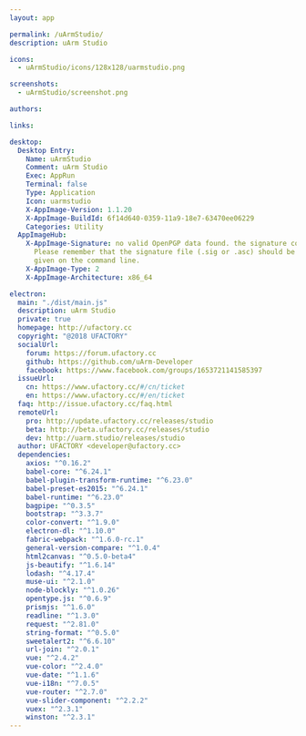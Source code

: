 ```yaml
---
layout: app

permalink: /uArmStudio/
description: uArm Studio

icons:
  - uArmStudio/icons/128x128/uarmstudio.png

screenshots:
  - uArmStudio/screenshot.png

authors:

links:

desktop:
  Desktop Entry:
    Name: uArmStudio
    Comment: uArm Studio
    Exec: AppRun
    Terminal: false
    Type: Application
    Icon: uarmstudio
    X-AppImage-Version: 1.1.20
    X-AppImage-BuildId: 6f14d640-0359-11a9-18e7-63470ee06229
    Categories: Utility
  AppImageHub:
    X-AppImage-Signature: no valid OpenPGP data found. the signature could not be verified.
      Please remember that the signature file (.sig or .asc) should be the first file
      given on the command line.
    X-AppImage-Type: 2
    X-AppImage-Architecture: x86_64

electron:
  main: "./dist/main.js"
  description: uArm Studio
  private: true
  homepage: http://ufactory.cc
  copyright: "@2018 UFACTORY"
  socialUrl:
    forum: https://forum.ufactory.cc
    github: https://github.com/uArm-Developer
    facebook: https://www.facebook.com/groups/1653721141585397
  issueUrl:
    cn: https://www.ufactory.cc/#/cn/ticket
    en: https://www.ufactory.cc/#/en/ticket
  faq: http://issue.ufactory.cc/faq.html
  remoteUrl:
    pro: http://update.ufactory.cc/releases/studio
    beta: http://beta.ufactory.cc/releases/studio
    dev: http://uarm.studio/releases/studio
  author: UFACTORY <developer@ufactory.cc>
  dependencies:
    axios: "^0.16.2"
    babel-core: "^6.24.1"
    babel-plugin-transform-runtime: "^6.23.0"
    babel-preset-es2015: "^6.24.1"
    babel-runtime: "^6.23.0"
    bagpipe: "^0.3.5"
    bootstrap: "^3.3.7"
    color-convert: "^1.9.0"
    electron-dl: "^1.10.0"
    fabric-webpack: "^1.6.0-rc.1"
    general-version-compare: "^1.0.4"
    html2canvas: "^0.5.0-beta4"
    js-beautify: "^1.6.14"
    lodash: "^4.17.4"
    muse-ui: "^2.1.0"
    node-blockly: "^1.0.26"
    opentype.js: "^0.6.9"
    prismjs: "^1.6.0"
    readline: "^1.3.0"
    request: "^2.81.0"
    string-format: "^0.5.0"
    sweetalert2: "^6.6.10"
    url-join: "^2.0.1"
    vue: "^2.4.2"
    vue-color: "^2.4.0"
    vue-date: "^1.1.6"
    vue-i18n: "^7.0.5"
    vue-router: "^2.7.0"
    vue-slider-component: "^2.2.2"
    vuex: "^2.3.1"
    winston: "^2.3.1"
---
```

